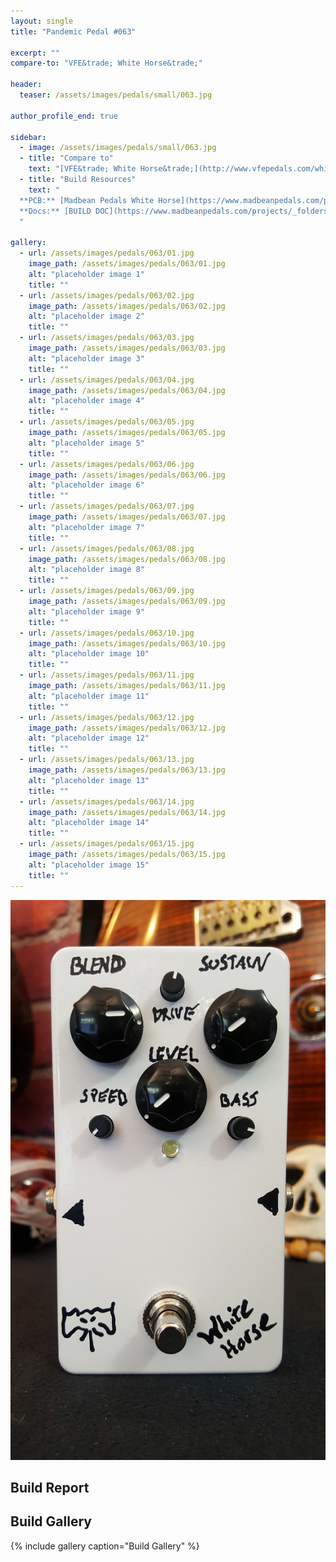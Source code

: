 ```yaml
---
layout: single
title: "Pandemic Pedal #063"

excerpt: ""
compare-to: "VFE&trade; White Horse&trade;"

header:
  teaser: /assets/images/pedals/small/063.jpg

author_profile_end: true

sidebar:
  - image: /assets/images/pedals/small/063.jpg
  - title: "Compare to"
    text: "[VFE&trade; White Horse&trade;](http://www.vfepedals.com/white-horse.html)"
  - title: "Build Resources"
    text: "
  **PCB:** [Madbean Pedals White Horse](https://www.madbeanpedals.com/projects/index.html)<br>
  **Docs:** [BUILD DOC](https://www.madbeanpedals.com/projects/_folders/VFE/docs/VFE_WhiteHorse.zip)
  "

gallery:
  - url: /assets/images/pedals/063/01.jpg
    image_path: /assets/images/pedals/063/01.jpg
    alt: "placeholder image 1"
    title: ""
  - url: /assets/images/pedals/063/02.jpg
    image_path: /assets/images/pedals/063/02.jpg
    alt: "placeholder image 2"
    title: ""
  - url: /assets/images/pedals/063/03.jpg
    image_path: /assets/images/pedals/063/03.jpg
    alt: "placeholder image 3"
    title: ""
  - url: /assets/images/pedals/063/04.jpg
    image_path: /assets/images/pedals/063/04.jpg
    alt: "placeholder image 4"
    title: ""
  - url: /assets/images/pedals/063/05.jpg
    image_path: /assets/images/pedals/063/05.jpg
    alt: "placeholder image 5"
    title: ""
  - url: /assets/images/pedals/063/06.jpg
    image_path: /assets/images/pedals/063/06.jpg
    alt: "placeholder image 6"
    title: ""
  - url: /assets/images/pedals/063/07.jpg
    image_path: /assets/images/pedals/063/07.jpg
    alt: "placeholder image 7"
    title: ""
  - url: /assets/images/pedals/063/08.jpg
    image_path: /assets/images/pedals/063/08.jpg
    alt: "placeholder image 8"
    title: ""
  - url: /assets/images/pedals/063/09.jpg
    image_path: /assets/images/pedals/063/09.jpg
    alt: "placeholder image 9"
    title: ""
  - url: /assets/images/pedals/063/10.jpg
    image_path: /assets/images/pedals/063/10.jpg
    alt: "placeholder image 10"
    title: ""
  - url: /assets/images/pedals/063/11.jpg
    image_path: /assets/images/pedals/063/11.jpg
    alt: "placeholder image 11"
    title: ""
  - url: /assets/images/pedals/063/12.jpg
    image_path: /assets/images/pedals/063/12.jpg
    alt: "placeholder image 12"
    title: ""
  - url: /assets/images/pedals/063/13.jpg
    image_path: /assets/images/pedals/063/13.jpg
    alt: "placeholder image 13"
    title: ""
  - url: /assets/images/pedals/063/14.jpg
    image_path: /assets/images/pedals/063/14.jpg
    alt: "placeholder image 14"
    title: ""
  - url: /assets/images/pedals/063/15.jpg
    image_path: /assets/images/pedals/063/15.jpg
    alt: "placeholder image 15"
    title: ""
---
```


[![header](/assets/images/pedals/063.jpg)](/assets/images/pedals/063.jpg)

## Build Report ##



## Build Gallery ##

{% include gallery caption="Build Gallery" %}